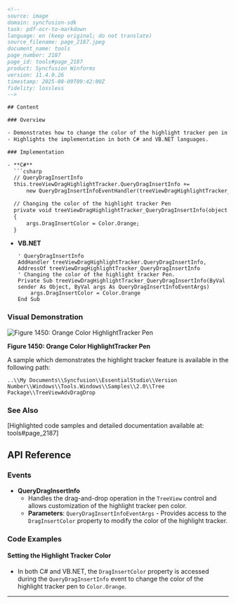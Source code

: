 ```html
<!-- 
source: image
domain: syncfusion-sdk
task: pdf-ocr-to-markdown
language: en (keep original; do not translate)
source_filename: page_2187.jpeg
document_name: tools
page_number: 2187
page_id: tools#page_2187
product: Syncfusion Winforms
version: 11.4.0.26
timestamp: 2025-08-09T09:42:00Z
fidelity: lossless
-->

## Content

### Overview

- Demonstrates how to change the color of the highlight tracker pen in a `TreeView` control using `QueryDragInsertInfo` event handler.
- Highlights the implementation in both C# and VB.NET languages.

### Implementation

- **C#**
  ```csharp
  // QueryDragInsertInfo
  this.treeViewDragHighlightTracker.QueryDragInsertInfo +=
      new QueryDragInsertInfoEventHandler(treeViewDragHighlightTracker_QueryDragInsertInfo);

  // Changing the color of the highlight tracker Pen
  private void treeViewDragHighlightTracker_QueryDragInsertInfo(object sender, QueryDragInsertInfoEventArgs args)
  {
      args.DragInsertColor = Color.Orange;
  }
  ```

- **VB.NET**
  ```vb.net
  ' QueryDragInsertInfo
  AddHandler treeViewDragHighlightTracker.QueryDragInsertInfo, AddressOf treeViewDragHighlightTracker_QueryDragInsertInfo
  ' Changing the color of the highlight tracker Pen.
  Private Sub treeViewDragHighlightTracker_QueryDragInsertInfo(ByVal sender As Object, ByVal args As QueryDragInsertInfoEventArgs)
      args.DragInsertColor = Color.Orange
  End Sub
  ```

### Visual Demonstration

![Figure 1450: Orange Color HighlightTracker Pen](attachment://image.png)

**Figure 1450: Orange Color HighlightTracker Pen**

A sample which demonstrates the highlight tracker feature is available in the following path:

```
..\\My Documents\\Syncfusion\\EssentialStudio\\Version Number\\Windows\\Tools.Windows\\Samples\\2.0\\Tree Package\\TreeViewAdvDragDrop
```

### See Also

[Highlighted code samples and detailed documentation available at: tools#page_2187]

## API Reference

### Events

- **QueryDragInsertInfo**
  - Handles the drag-and-drop operation in the `TreeView` control and allows customization of the highlight tracker pen color.
  - **Parameters**: `QueryDragInsertInfoEventArgs` - Provides access to the `DragInsertColor` property to modify the color of the highlight tracker.

### Code Examples

#### Setting the Highlight Tracker Color

- In both C# and VB.NET, the `DragInsertColor` property is accessed during the `QueryDragInsertInfo` event to change the color of the highlight tracker pen to `Color.Orange`.

---

<!-- tags: [syncfusion, winforms, treeview, dragdrop, highlighttracker, querydraginsertinfo] keywords: [c#, vb.net, drag-and-drop, highlight color, sample code, toolkit, syncfusion forums, essential studio, version 11.4] -->
```